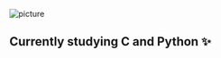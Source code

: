 ![picture](https://pbs.twimg.com/media/EvuvkskUcAEMvEf?format=jpg&name=large)

##        Currently studying C and Python :sparkles:
